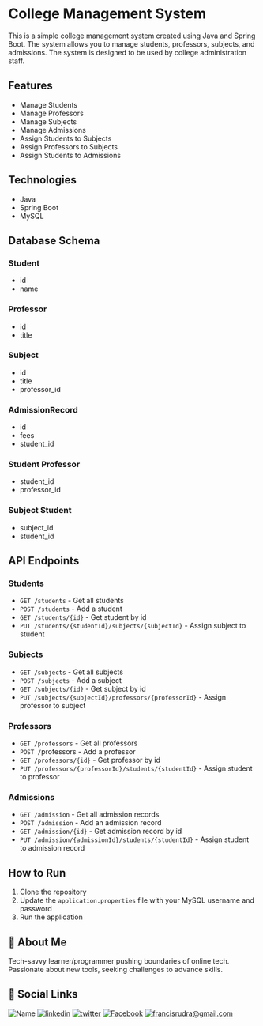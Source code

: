 # College Management System
This is a simple college management system created using Java and Spring Boot. The system allows you to manage students, professors, subjects, and admissions. The system is designed to be used by college administration staff.

## Features
- Manage Students
- Manage Professors
- Manage Subjects
- Manage Admissions
- Assign Students to Subjects
- Assign Professors to Subjects
- Assign Students to Admissions

## Technologies
- Java
- Spring Boot
- MySQL

## Database Schema

### Student
- id 
- name 

### Professor
- id 
- title

### Subject
- id
- title
- professor_id

### AdmissionRecord
- id
- fees
- student_id

### Student Professor
- student_id
- professor_id

### Subject Student
- subject_id
- student_id


## API Endpoints
### Students
- `GET /students` - Get all students
- `POST /students` - Add a student
- `GET /students/{id}` - Get student by id
- `PUT /students/{studentId}/subjects/{subjectId}` - Assign subject to student

### Subjects
- `GET /subjects` - Get all subjects
- `POST /subjects` - Add a subject
- `GET /subjects/{id}` - Get subject by id
- `PUT /subjects/{subjectId}/professors/{professorId}` - Assign professor to subject

### Professors
- `GET /professors` - Get all professors
- `POST /`professors - Add a professor
- `GET /professors/{id}` - Get professor by id
- `PUT /professors/{professorId}/students/{studentId}` - Assign student to professor

### Admissions
- `GET /admission` - Get all admission records
- `POST /admission` - Add an admission record
- `GET /admission/{id}` - Get admission record by id
- `PUT /admission/{admissionId}/students/{studentId}` - Assign student to admission record

## How to Run
1. Clone the repository
2. Update the `application.properties` file with your MySQL username and password
3. Run the application

## 🚀 About Me

Tech-savvy learner/programmer pushing boundaries of online tech. Passionate about new tools, seeking challenges to advance skills.

## 🔗 Social Links

![Name](https://img.shields.io/badge/Name-Francis%20Rudra%20D%20Cruze-yellowgreen?style=for-the-badge)
[![linkedin](https://img.shields.io/badge/linkedin-0A66C2?style=for-the-badge&logo=linkedin&logoColor=white)](https://www.linkedin.com/in/rudradcruze)
[![twitter](https://img.shields.io/badge/twitter-1DA1F2?style=for-the-badge&logo=twitter&logoColor=white)](https://twitter.com/rudradcruze)
[![Facebook](https://img.shields.io/badge/facebook-4267B2?style=for-the-badge&logo=facebook&logoColor=white)](https://facebook.com/rudradcruze)
[![francisrudra@gmail.com](https://img.shields.io/badge/gmail-4267B2?style=for-the-badge&logo=gmail&logoColor=white)](mailto:francisrudra@gmail.com)
